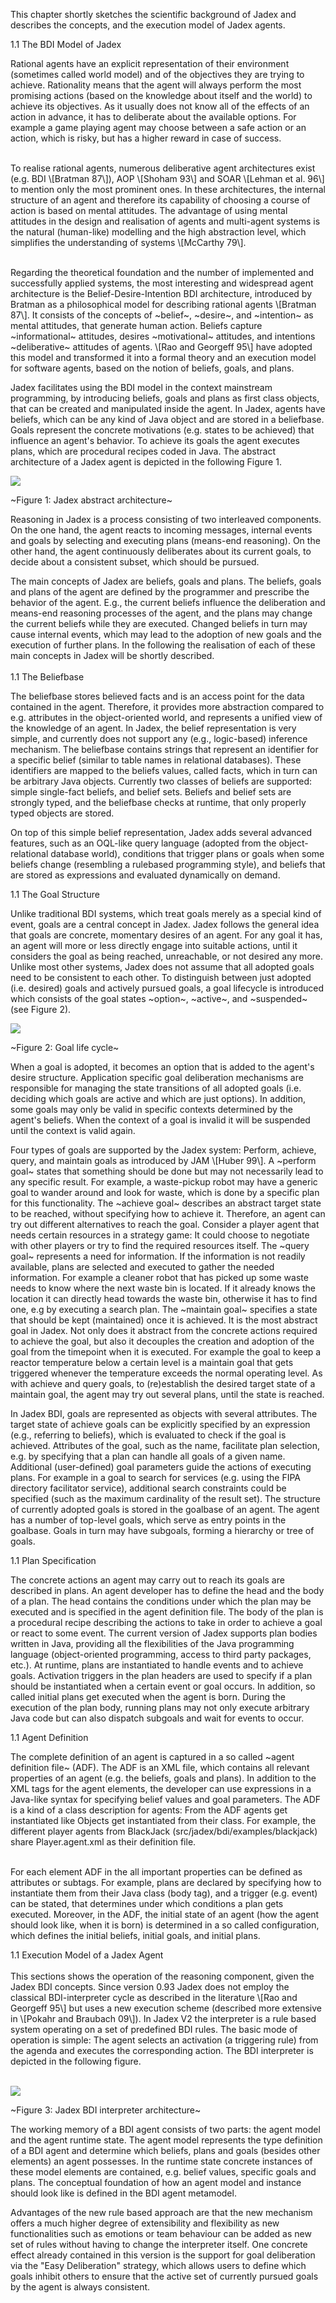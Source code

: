 This chapter shortly sketches the scientific background of Jadex and describes the concepts, and the execution model of Jadex agents.





1.1 The BDI Model of Jadex

Rational agents have an explicit representation of their environment (sometimes called world model) and of the objectives they are trying to achieve. Rationality means that the agent will always perform the most promising actions (based on the knowledge about itself and the world) to achieve its objectives. As it usually does not know all of the effects of an action in advance, it has to deliberate about the available options. For example a game playing agent may choose between a safe action or an action, which is risky, but has a higher reward in case of success.





 \
To realise rational agents, numerous deliberative agent architectures exist (e.g. BDI \\\[Bratman 87\\\]), AOP \\\[Shoham 93\\\] and SOAR \\\[Lehman et al. 96\\\] to mention only the most prominent ones. In these architectures, the internal structure of an agent and therefore its capability of choosing a course of action is based on mental attitudes. The advantage of using mental attitudes in the design and realisation of agents and multi-agent systems is the natural (human-like) modelling and the high abstraction level, which simplifies the understanding of systems \\\[McCarthy 79\\\].





  \
Regarding the theoretical foundation and the number of implemented and successfully applied systems, the most interesting and widespread agent architecture is the Belief-Desire-Intention BDI architecture, introduced by Bratman as a philosophical model for describing rational agents \\\[Bratman 87\\\]. It consists of the concepts of \~belief\~, \~desire\~, and \~intention\~ as mental attitudes, that generate human action. Beliefs capture \~informational\~ attitudes, desires \~motivational\~ attitudes, and intentions \~deliberative\~ attitudes of agents. \\\[Rao and Georgeff 95\\\] have adopted this model and transformed it into a formal theory and an execution model for software agents, based on the notion of beliefs, goals, and plans.







Jadex facilitates using the BDI model in the context mainstream programming, by introducing beliefs, goals and plans as first class objects, that can be created and manipulated inside the agent. In Jadex, agents have beliefs, which can be any kind of Java object and are stored in a beliefbase. Goals represent the concrete motivations (e.g. states to be achieved) that influence an agent's behavior. To achieve its goals the agent executes plans, which are procedural recipes coded in Java. The abstract architecture of a Jadex agent is depicted in the following Figure 1.







![](jadexabstractarchitecture.png)

\~Figure 1: Jadex abstract architecture\~







Reasoning in Jadex is a process consisting of two interleaved components. On the one hand, the agent reacts to incoming messages, internal events and goals by selecting and executing plans (means-end reasoning). On the other hand, the agent continuously deliberates about its current goals, to decide about a consistent subset, which should be pursued.







The main concepts of Jadex are beliefs, goals and plans. The beliefs, goals and plans of the agent are defined by the programmer and prescribe the behavior of the agent. E.g., the current beliefs influence the deliberation and means-end reasoning processes of the agent, and the plans may change the current beliefs while they are executed. Changed beliefs in turn may cause internal events, which may lead to the adoption of new goals and the execution of further plans. In the following the realisation of each of these main concepts in Jadex will be shortly described.\
  \
1.1 The Beliefbase

The beliefbase stores believed facts and is an access point for the data contained in the agent. Therefore, it provides more abstraction compared to e.g. attributes in the object-oriented world, and represents a unified view of the knowledge of an agent. In Jadex, the belief representation is very simple, and currently does not support any (e.g., logic-based) inference mechanism. The beliefbase contains strings that represent an identifier for a specific belief (similar to table names in relational databases). These identifiers are mapped to the beliefs values, called facts, which in turn can be arbitrary Java objects. Currently two classes of beliefs are supported: simple single-fact beliefs, and belief sets. Beliefs and belief sets are strongly typed, and the beliefbase checks at runtime, that only properly typed objects are stored.







On top of this simple belief representation, Jadex adds several advanced features, such as an OQL-like query language (adopted from the object-relational database world), conditions that trigger plans or goals when some beliefs change (resembling a rulebased programming style), and beliefs that are stored as expressions and evaluated dynamically on demand.

1.1 The Goal Structure

Unlike traditional BDI systems, which treat goals merely as a special kind of event, goals are a central concept in Jadex. Jadex follows the general idea that goals are concrete, momentary desires of an agent. For any goal it has, an agent will more or less directly engage into suitable actions, until it considers the goal as being reached, unreachable, or not desired any more. Unlike most other systems, Jadex does not assume that all adopted goals need to be consistent to each other. To distinguish between just adopted (i.e. desired) goals and actively pursued goals, a goal lifecycle is introduced which consists of the goal states \~option\~, \~active\~, and \~suspended\~ (see Figure 2).







![](goallifecycle.png)

\~Figure 2: Goal life cycle\~







When a goal is adopted, it becomes an option that is added to the agent's desire structure. Application specific goal deliberation mechanisms are responsible for managing the state transitions of all adopted goals (i.e. deciding which goals are active and which are just options). In addition, some goals may only be valid in specific contexts determined by the agent's beliefs. When the context of a goal is invalid it will be suspended until the context is valid again.







Four types of goals are supported by the Jadex system: Perform, achieve, query, and maintain goals as introduced by JAM \\\[Huber 99\\\]. A \~perform goal\~ states that something should be done but may not necessarily lead to any specific result. For example, a waste-pickup robot may have a generic goal to wander around and look for waste, which is done by a specific plan for this functionality. The \~achieve goal\~ describes an abstract target state to be reached, without specifying how to achieve it. Therefore, an agent can try out different alternatives to reach the goal. Consider a player agent that needs certain resources in a strategy game: It could choose to negotiate with other players or try to find the required resources itself. The \~query goal\~ represents a need for information. If the information is not readily available, plans are selected and executed to gather the needed information. For example a cleaner robot that has picked up some waste needs to know where the next waste bin is located. If it already knows the location it can directly head towards the waste bin, otherwise it has to find one, e.g by executing a search plan. The \~maintain goal\~ specifies a state that should be kept (maintained) once it is achieved. It is the most abstract goal in Jadex. Not only does it abstract from the concrete actions required to achieve the goal, but also it decouples the creation and adoption of the goal from the timepoint when it is executed. For example the goal to keep a reactor temperature below a certain level is a maintain goal that gets triggered whenever the temperature exceeds the normal operating level. As with achieve and query goals, to (re)establish the desired target state of a maintain goal, the agent may try out several plans, until the state is reached.







In Jadex BDI, goals are represented as objects with several attributes. The target state of achieve goals can be explicitly specified by an expression (e.g., referring to beliefs), which is evaluated to check if the goal is achieved. Attributes of the goal, such as the name, facilitate plan selection, e.g. by specifying that a plan can handle all goals of a given name. Additional (user-defined) goal parameters guide the actions of executing plans. For example in a goal to search for services (e.g. using the FIPA directory facilitator service), additional search constraints could be specified (such as the maximum cardinality of the result set). The structure of currently adopted goals is stored in the goalbase of an agent. The agent has a number of top-level goals, which serve as entry points in the goalbase. Goals in turn may have subgoals, forming a hierarchy or tree of goals.







1.1 Plan Specification

The concrete actions an agent may carry out to reach its goals are described in plans. An agent developer has to define the head and the body of a plan. The head contains the conditions under which the plan may be executed and is specified in the agent definition file. The body of the plan is a procedural recipe describing the actions to take in order to achieve a goal or react to some event. The current version of Jadex supports plan bodies written in Java, providing all the flexibilities of the Java programming language (object-oriented programming, access to third party packages, etc.). At runtime, plans are instantiated to handle events and to achieve goals. Activation triggers in the plan headers are used to specify if a plan should be instantiated when a certain event or goal occurs. In addition, so called initial plans get executed when the agent is born. During the execution of the plan body, running plans may not only execute arbitrary Java code but can also dispatch subgoals and wait for events to occur.

1.1 Agent Definition

The complete definition of an agent is captured in a so called \~agent definition file\~ (ADF). The ADF is an XML file, which contains all relevant properties of an agent (e.g. the beliefs, goals and plans). In addition to the XML tags for the agent elements, the developer can use expressions in a Java-like syntax for specifying belief values and goal parameters. The ADF is a kind of a class description for agents: From the ADF agents get instantiated like Objects get instantiated from their class. For example, the different player agents from BlackJack (src/jadex/bdi/examples/blackjack) share Player.agent.xml as their definition file.





 \
For each element ADF in the all important properties can be defined as attributes or subtags. For example, plans are declared by specifying how to instantiate them from their Java class (body tag), and a trigger (e.g. event) can be stated, that determines under which conditions a plan gets executed. Moreover, in the ADF, the initial state of an agent (how the agent should look like, when it is born) is determined in a so called configuration, which defines the initial beliefs, initial goals, and initial plans.







1.1 Execution Model of a Jadex Agent\
  \
This sections shows the operation of the reasoning component, given the Jadex BDI concepts. Since version 0.93 Jadex does not employ the classical BDI-interpreter cycle as described in the literature \\\[Rao and Georgeff 95\\\] but uses a new execution scheme (described more extensive in \\\[Pokahr and Braubach 09\\\]). In Jadex V2 the interpreter is a rule based system operating on a set of predefined BDI rules. The basic mode of operation is simple: The agent selects an activation (a triggering rule) from the agenda and executes the corresponding action. The BDI interpreter is depicted in the following figure.



\
![](interpreter.png)

\~Figure 3: Jadex BDI interpreter architecture\~







The working memory of a BDI agent consists of two parts: the agent model and the agent runtime state. The agent model represents the type definition of a BDI agent and determine which beliefs, plans and goals (besides other elements) an agent possesses. In the runtime state concrete instances of these model elements are contained, e.g. belief values, specific goals and plans. The conceptual foundation of how an agent model and instance should look like is defined in the BDI agent metamodel. 







Advantages of the new rule based approach are that the new mechanism offers a much higher degree of extensibility and flexibility as new functionalities such as emotions or team behaviour can be added as new set of rules without having to change the interpreter itself. One concrete effect already contained in this version is the support for goal deliberation via the "Easy Deliberation" strategy, which allows users to define which goals inhibit others to ensure that the active set of currently pursued goals by the agent is always consistent.
